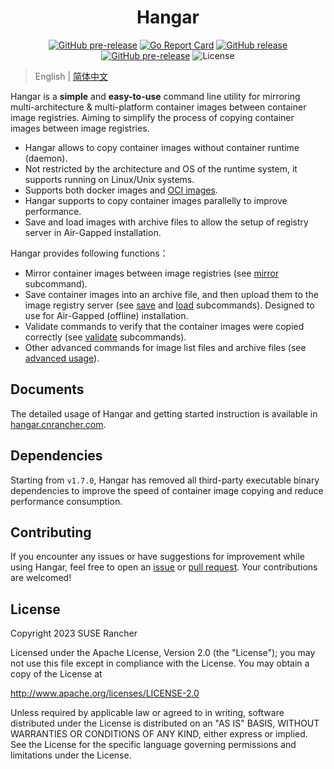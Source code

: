 <div align="center">
  <h1>Hangar</h1>
  <p>
    <a href="https://build.opensuse.org/package/show/home:StarryWang/Hangar"><img alt="GitHub pre-release" src="https://build.opensuse.org/projects/home:StarryWang/packages/Hangar/badge.svg?type=default"></a>
    <a href="https://goreportcard.com/report/github.com/cnrancher/hangar"><img alt="Go Report Card" src="https://goreportcard.com/badge/github.com/cnrancher/hangar"></a>
    <a href="https://github.com/cnrancher/hangar/releases"><img alt="GitHub release" src="https://img.shields.io/github/v/release/cnrancher/hangar?color=default&label=release&logo=github"></a>
    <a href="https://github.com/cnrancher/hangar/releases"><img alt="GitHub pre-release" src="https://img.shields.io/github/v/release/cnrancher/hangar?include_prereleases&label=pre-release&logo=github"></a>
    <img alt="License" src="https://img.shields.io/badge/License-Apache_2.0-blue.svg">
  </p>
</div>

> English | [简体中文](https://hangar.cnrancher.com/zh/)

Hangar is a **simple** and **easy-to-use** command line utility for mirroring multi-architecture & multi-platform container images between container image registries. Aiming to simplify the process of copying container images between image registries.

- Hangar allows to copy container images without container runtime (daemon).
- Not restricted by the architecture and OS of the runtime system, it supports running on Linux/Unix systems.
- Supports both docker images and [OCI images](https://github.com/opencontainers/image-spec).
- Hangar supports to copy container images parallelly to improve performance.
- Save and load images with archive files to allow the setup of registry server in Air-Gapped installation.

Hangar provides following functions：

- Mirror container images between image registries (see [mirror](https://hangar.cnrancher.com/docs/v1.7/mirror/mirror) subcommand).
- Save container images into an archive file, and then upload them to the image registry server (see [save](https://hangar.cnrancher.com/docs/v1.7/save/save) and [load](https://hangar.cnrancher.com/docs/v1.7/load/load) subcommands). Designed to use for Air-Gapped (offline) installation.
- Validate commands to verify that the container images were copied correctly (see [validate](https://hangar.cnrancher.com/docs/v1.7/advanced/validate) subcommands).
- Other advanced commands for image list files and archive files (see [advanced usage](https://hangar.cnrancher.com/docs/v1.7/advanced/)).

## Documents

The detailed usage of Hangar and getting started instruction is available in [hangar.cnrancher.com](https://hangar.cnrancher.com).

## Dependencies

Starting from `v1.7.0`, Hangar has removed all third-party executable binary dependencies to improve the speed of container image copying and reduce performance consumption.

## Contributing

If you encounter any issues or have suggestions for improvement while using Hangar, feel free to open an [issue](https://github.com/cnrancher/hangar/issues) or [pull request](https://github.com/cnrancher/hangar/pulls). Your contributions are welcomed!

## License

Copyright 2023 SUSE Rancher

Licensed under the Apache License, Version 2.0 (the "License");
you may not use this file except in compliance with the License.
You may obtain a copy of the License at

http://www.apache.org/licenses/LICENSE-2.0

Unless required by applicable law or agreed to in writing, software
distributed under the License is distributed on an "AS IS" BASIS,
WITHOUT WARRANTIES OR CONDITIONS OF ANY KIND, either express or implied.
See the License for the specific language governing permissions and
limitations under the License.
